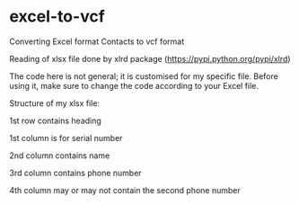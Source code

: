# excel-to-vcf
Converting Excel format Contacts to vcf format

Reading of xlsx file done by xlrd package (https://pypi.python.org/pypi/xlrd)

The code here is not general; it is customised for my specific file. Before using it, make sure to change the code according to your Excel file. 


Structure of my xlsx file:

1st row contains heading

1st column is for serial number

2nd column contains name

3rd column contains phone number

4th column may or may not contain the second phone number

